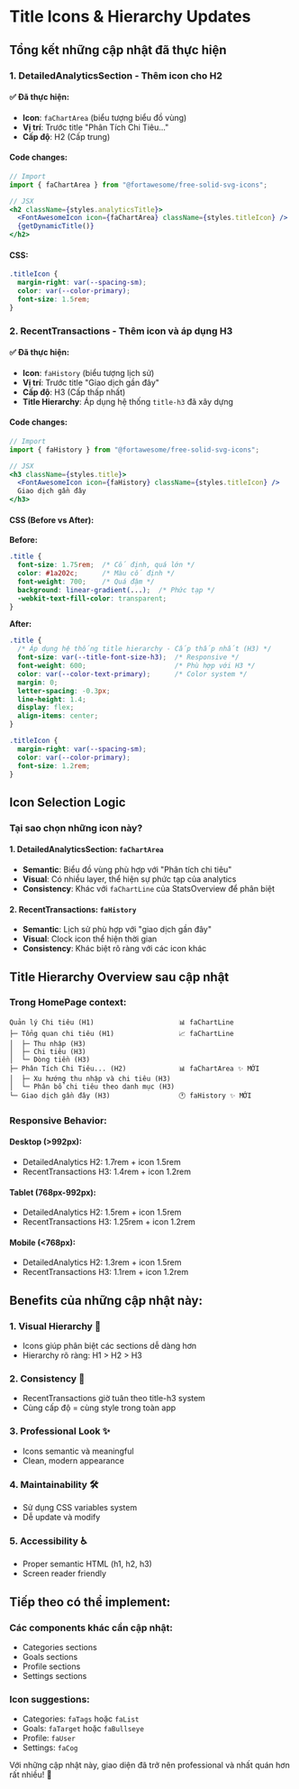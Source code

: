 # Title Icons & Hierarchy Updates

## Tổng kết những cập nhật đã thực hiện

### 1. DetailedAnalyticsSection - Thêm icon cho H2

#### ✅ Đã thực hiện:
- **Icon**: `faChartArea` (biểu tượng biểu đồ vùng)
- **Vị trí**: Trước title "Phân Tích Chi Tiêu..."
- **Cấp độ**: H2 (Cấp trung)

#### Code changes:
```jsx
// Import
import { faChartArea } from "@fortawesome/free-solid-svg-icons";

// JSX
<h2 className={styles.analyticsTitle}>
  <FontAwesomeIcon icon={faChartArea} className={styles.titleIcon} />
  {getDynamicTitle()}
</h2>
```

#### CSS:
```css
.titleIcon {
  margin-right: var(--spacing-sm);
  color: var(--color-primary);
  font-size: 1.5rem;
}
```

### 2. RecentTransactions - Thêm icon và áp dụng H3

#### ✅ Đã thực hiện:
- **Icon**: `faHistory` (biểu tượng lịch sử)
- **Vị trí**: Trước title "Giao dịch gần đây"
- **Cấp độ**: H3 (Cấp thấp nhất)
- **Title Hierarchy**: Áp dụng hệ thống `title-h3` đã xây dựng

#### Code changes:
```jsx
// Import
import { faHistory } from "@fortawesome/free-solid-svg-icons";

// JSX
<h3 className={styles.title}>
  <FontAwesomeIcon icon={faHistory} className={styles.titleIcon} />
  Giao dịch gần đây
</h3>
```

#### CSS (Before vs After):

**Before:**
```css
.title {
  font-size: 1.75rem;  /* Cố định, quá lớn */
  color: #1a202c;      /* Màu cố định */
  font-weight: 700;    /* Quá đậm */
  background: linear-gradient(...);  /* Phức tạp */
  -webkit-text-fill-color: transparent;
}
```

**After:**
```css
.title {
  /* Áp dụng hệ thống title hierarchy - Cấp thấp nhất (H3) */
  font-size: var(--title-font-size-h3);  /* Responsive */
  font-weight: 600;                      /* Phù hợp với H3 */
  color: var(--color-text-primary);      /* Color system */
  margin: 0;
  letter-spacing: -0.3px;
  line-height: 1.4;
  display: flex;
  align-items: center;
}

.titleIcon {
  margin-right: var(--spacing-sm);
  color: var(--color-primary);
  font-size: 1.2rem;
}
```

## Icon Selection Logic

### Tại sao chọn những icon này?

#### 1. DetailedAnalyticsSection: `faChartArea`
- **Semantic**: Biểu đồ vùng phù hợp với "Phân tích chi tiêu"
- **Visual**: Có nhiều layer, thể hiện sự phức tạp của analytics
- **Consistency**: Khác với `faChartLine` của StatsOverview để phân biệt

#### 2. RecentTransactions: `faHistory`
- **Semantic**: Lịch sử phù hợp với "giao dịch gần đây"
- **Visual**: Clock icon thể hiện thời gian
- **Consistency**: Khác biệt rõ ràng với các icon khác

## Title Hierarchy Overview sau cập nhật

### Trong HomePage context:
```
Quản lý Chi tiêu (H1)                     📊 faChartLine
├─ Tổng quan chi tiêu (H1)                📈 faChartLine
│  ├─ Thu nhập (H3)
│  ├─ Chi tiêu (H3)
│  └─ Dòng tiền (H3)
├─ Phân Tích Chi Tiêu... (H2)             📊 faChartArea ✨ MỚI
│  ├─ Xu hướng thu nhập và chi tiêu (H3)
│  └─ Phân bổ chi tiêu theo danh mục (H3)
└─ Giao dịch gần đây (H3)                 🕐 faHistory ✨ MỚI
```

### Responsive Behavior:

#### Desktop (>992px):
- DetailedAnalytics H2: 1.7rem + icon 1.5rem
- RecentTransactions H3: 1.4rem + icon 1.2rem

#### Tablet (768px-992px):
- DetailedAnalytics H2: 1.5rem + icon 1.5rem
- RecentTransactions H3: 1.25rem + icon 1.2rem

#### Mobile (<768px):
- DetailedAnalytics H2: 1.3rem + icon 1.5rem
- RecentTransactions H3: 1.1rem + icon 1.2rem

## Benefits của những cập nhật này:

### 1. **Visual Hierarchy** 🎯
- Icons giúp phân biệt các sections dễ dàng hơn
- Hierarchy rõ ràng: H1 > H2 > H3

### 2. **Consistency** 🔄
- RecentTransactions giờ tuân theo title-h3 system
- Cùng cấp độ = cùng style trong toàn app

### 3. **Professional Look** ✨
- Icons semantic và meaningful
- Clean, modern appearance

### 4. **Maintainability** 🛠️
- Sử dụng CSS variables system
- Dễ update và modify

### 5. **Accessibility** ♿
- Proper semantic HTML (h1, h2, h3)
- Screen reader friendly

## Tiếp theo có thể implement:

### Các components khác cần cập nhật:
- Categories sections
- Goals sections  
- Profile sections
- Settings sections

### Icon suggestions:
- Categories: `faTags` hoặc `faList`
- Goals: `faTarget` hoặc `faBullseye`  
- Profile: `faUser`
- Settings: `faCog`

Với những cập nhật này, giao diện đã trở nên professional và nhất quán hơn rất nhiều! 🚀
